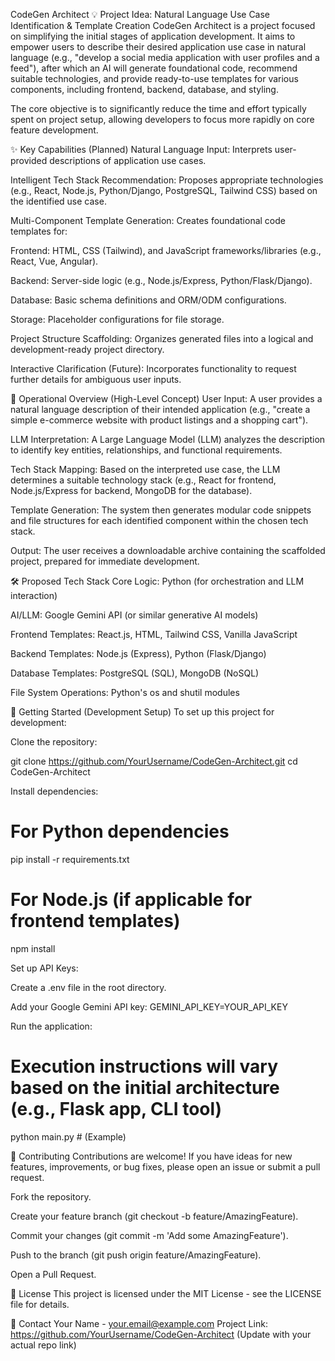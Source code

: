 CodeGen Architect
💡 Project Idea: Natural Language Use Case Identification & Template Creation
CodeGen Architect is a project focused on simplifying the initial stages of application development. It aims to empower users to describe their desired application use case in natural language (e.g., "develop a social media application with user profiles and a feed"), after which an AI will generate foundational code, recommend suitable technologies, and provide ready-to-use templates for various components, including frontend, backend, database, and styling.

The core objective is to significantly reduce the time and effort typically spent on project setup, allowing developers to focus more rapidly on core feature development.

✨ Key Capabilities (Planned)
Natural Language Input: Interprets user-provided descriptions of application use cases.

Intelligent Tech Stack Recommendation: Proposes appropriate technologies (e.g., React, Node.js, Python/Django, PostgreSQL, Tailwind CSS) based on the identified use case.

Multi-Component Template Generation: Creates foundational code templates for:

Frontend: HTML, CSS (Tailwind), and JavaScript frameworks/libraries (e.g., React, Vue, Angular).

Backend: Server-side logic (e.g., Node.js/Express, Python/Flask/Django).

Database: Basic schema definitions and ORM/ODM configurations.

Storage: Placeholder configurations for file storage.

Project Structure Scaffolding: Organizes generated files into a logical and development-ready project directory.

Interactive Clarification (Future): Incorporates functionality to request further details for ambiguous user inputs.

🚀 Operational Overview (High-Level Concept)
User Input: A user provides a natural language description of their intended application (e.g., "create a simple e-commerce website with product listings and a shopping cart").

LLM Interpretation: A Large Language Model (LLM) analyzes the description to identify key entities, relationships, and functional requirements.

Tech Stack Mapping: Based on the interpreted use case, the LLM determines a suitable technology stack (e.g., React for frontend, Node.js/Express for backend, MongoDB for the database).

Template Generation: The system then generates modular code snippets and file structures for each identified component within the chosen tech stack.

Output: The user receives a downloadable archive containing the scaffolded project, prepared for immediate development.

🛠️ Proposed Tech Stack
Core Logic: Python (for orchestration and LLM interaction)

AI/LLM: Google Gemini API (or similar generative AI models)

Frontend Templates: React.js, HTML, Tailwind CSS, Vanilla JavaScript

Backend Templates: Node.js (Express), Python (Flask/Django)

Database Templates: PostgreSQL (SQL), MongoDB (NoSQL)

File System Operations: Python's os and shutil modules

🏁 Getting Started (Development Setup)
To set up this project for development:

Clone the repository:

git clone https://github.com/YourUsername/CodeGen-Architect.git
cd CodeGen-Architect

Install dependencies:

# For Python dependencies
pip install -r requirements.txt
# For Node.js (if applicable for frontend templates)
npm install

Set up API Keys:

Create a .env file in the root directory.

Add your Google Gemini API key: GEMINI_API_KEY=YOUR_API_KEY

Run the application:

# Execution instructions will vary based on the initial architecture (e.g., Flask app, CLI tool)
python main.py # (Example)

🤝 Contributing
Contributions are welcome! If you have ideas for new features, improvements, or bug fixes, please open an issue or submit a pull request.

Fork the repository.

Create your feature branch (git checkout -b feature/AmazingFeature).

Commit your changes (git commit -m 'Add some AmazingFeature').

Push to the branch (git push origin feature/AmazingFeature).

Open a Pull Request.

📄 License
This project is licensed under the MIT License - see the LICENSE file for details.

📧 Contact
Your Name - your.email@example.com
Project Link: https://github.com/YourUsername/CodeGen-Architect (Update with your actual repo link)
